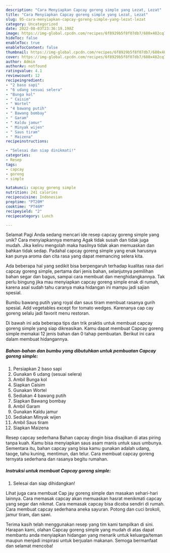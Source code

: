 ```yaml
---
description: "Cara Menyiapkan Capcay goreng simple yang Lezat, Lezat"
title: "Cara Menyiapkan Capcay goreng simple yang Lezat, Lezat"
slug: 95-cara-menyiapkan-capcay-goreng-simple-yang-lezat-lezat
category: Uncategorized
date: 2022-08-03T23:36:19.198Z
image: https://img-global.cpcdn.com/recipes/6f8929b5f8f07db7/680x482cq70/capcay-goreng-simple-foto-resep-utama.jpg
hideToc: false
enableToc: true
enableTocContent: false
thumbnail: https://img-global.cpcdn.com/recipes/6f8929b5f8f07db7/680x482cq70/capcay-goreng-simple-foto-resep-utama.jpg
cover: https://img-global.cpcdn.com/recipes/6f8929b5f8f07db7/680x482cq70/capcay-goreng-simple-foto-resep-utama.jpg
author: Admin
authorAv: notfound
ratingvalue: 4.1
reviewcount: 12
recipeingredient:
- "2 baso sapi"
- "6 udang sesuai selera"
- "Bunga kol"
- " Caisim"
- " Wortel"
- "4 bawang putih"
- " Bawang bombay"
- " Garam"
- " Kaldu jamur"
- " Minyak wijen"
- " Saus tiram"
- " Maizena"
recipeinstructions:

- "Selesai dan siap dinikmati!"
categories:
- Resep
tags:
- capcay
- goreng
- simple

katakunci: capcay goreng simple 
nutrition: 241 calories
recipecuisine: Indonesian
preptime: "PT20M"
cooktime: "PT46M"
recipeyield: "2"
recipecategory: Lunch

---
```



Selamat Pagi Anda sedang mencari ide resep capcay goreng simple yang unik? Cara menyiapkannya memang Agak tidak susah dan tidak juga mudah. Jika keliru mengolah maka hasilnya tidak akan memuaskan dan bahkan tidak sedap. Padahal capcay goreng simple yang enak harusnya kan punya aroma dan cita rasa yang dapat memancing selera kita.


Ada beberapa hal yang sedikit bisa berpengaruh terhadap kualitas rasa dari capcay goreng simple, pertama dari jenis bahan, selanjutnya pemilihan bahan segar dan bagus, sampai cara membuat dan menghidangkannya. Tak perlu bingung jika mau menyiapkan capcay goreng simple enak di rumah, karena asal sudah tahu caranya maka hidangan ini mampu jadi sajian spesial.

Bumbu bawang putih yang royal dan saus tiram membuat rasanya gurih spesial. Add vegetables except for tomato wedges. Karenanya cap cay goreng selalu jadi favorit menu restoran.


Di bawah ini ada beberapa tips dan trik praktis untuk membuat capcay goreng simple yang siap dikreasikan. Kamu dapat membuat Capcay goreng simple memakai 12 jenis bahan dan 0 tahap pembuatan. Berikut ini cara dalam membuat hidangannya.

<!--inarticleads1-->

##### Bahan-bahan dan bumbu yang dibutuhkan untuk pembuatan Capcay goreng simple:

1. Persiapkan 2 baso sapi
1. Gunakan 6 udang (sesuai selera)
1. Ambil Bunga kol
1. Siapkan  Caisim
1. Gunakan  Wortel
1. Sediakan 4 bawang putih
1. Siapkan  Bawang bombay
1. Ambil  Garam
1. Gunakan  Kaldu jamur
1. Sediakan  Minyak wijen
1. Ambil  Saus tiram
1. Siapkan  Maizena


Resep capcay sederhana Bahan capcay dingin bisa disajikan di atas piring tanpa kuah. Kamu bisa menyiapkan saus asam manis untuk saus umbunya. Sementara itu, bahan capcay yang bisa kamu gunakan adalah udang, taoge, tahu kuning, mentimun, dan telur. Cara membuat capcay goreng ternyata sederhana dan rasanya begitu rumahan. 

<!--inarticleads2-->

##### Instruksi untuk membuat Capcay goreng simple:


1. Selesai dan siap dihidangkan!

Lihat juga cara membuat Cap jay goreng simple dan masakan sehari-hari lainnya. Cara memasak capcay akan memuaskan hasrat menikmati capcay yang segar dan nikmat. Cara memasak capcay bisa dicoba sendiri di rumah. Cara membuat capcay sederhana aneka sayuran. Potong dan cuci brokoli, jamur tiram, dan sawi. 

Terima kasih telah menggunakan resep yang tim kami tampilkan di sini. Harapan kami, olahan Capcay goreng simple yang mudah di atas dapat membantu anda menyiapkan hidangan yang menarik untuk keluarga/teman maupun menjadi inspirasi untuk berjualan makanan. Semoga bermanfaat dan selamat mencoba!
